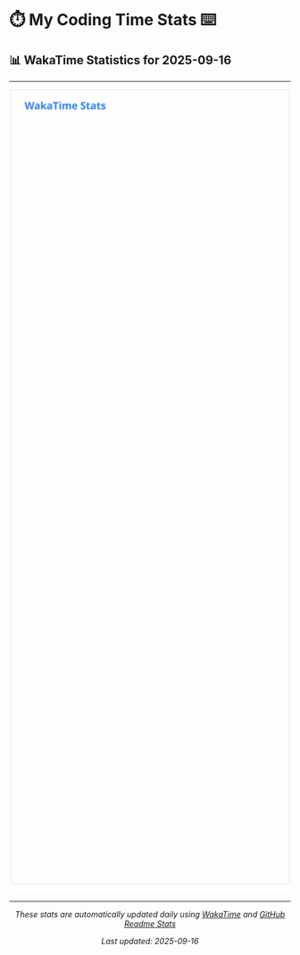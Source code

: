 # ⏱️ My Coding Time Stats ⌨️

## 📊 WakaTime Statistics for 2025-09-16

---

<div align="center">

<img src="./images/wakatime-stats-2025-09-16.svg" alt="WakaTime Stats" width="500">

</div>

---

<div align="center">

*These stats are automatically updated daily using [WakaTime](https://wakatime.com) and [GitHub Readme Stats](https://github.com/anuraghazra/github-readme-stats)*

*Last updated: 2025-09-16*
</div>
